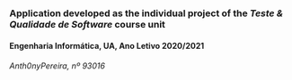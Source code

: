 ### Application developed as the individual project of the *Teste & Qualidade de Software* course unit
#### Engenharia Informática, UA, Ano Letivo 2020/2021
###### Anth0nyPereira, nº 93016

